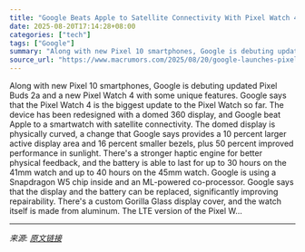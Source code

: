 ```yaml
---
title: "Google Beats Apple to Satellite Connectivity With Pixel Watch 4"
date: 2025-08-20T17:14:28+08:00
categories: ["tech"]
tags: ["Google"]
summary: "Along with new Pixel 10 smartphones, Google is debuting updated Pixel Buds 2a and a new Pixel Watch 4 with some unique features. Google says that the Pixel Watch 4 is the biggest update to the Pixel W"
source_url: "https://www.macrumors.com/2025/08/20/google-launches-pixel-4-watch/"
---
```


Along with new Pixel 10 smartphones, Google is debuting updated Pixel Buds 2a and a new Pixel Watch 4 with some unique features. Google says that the Pixel Watch 4 is the biggest update to the Pixel Watch so far. The device has been redesigned with a domed 360 display, and Google beat Apple to a smartwatch with satellite connectivity. The domed display is physically curved, a change that Google says provides a 10 percent larger active display area and 16 percent smaller bezels, plus 50 percent improved performance in sunlight. There's a stronger haptic engine for better physical feedback, and the battery is able to last for up to 30 hours on the 41mm watch and up to 40 hours on the 45mm watch. Google is using a Snapdragon W5 chip inside and an ML-powered co-processor. Google says that the display and the battery can be replaced, significantly improving repairability. There's a custom Gorilla Glass display cover, and the watch itself is made from aluminum. The LTE version of the Pixel W...

---

*来源: [原文链接](https://www.macrumors.com/2025/08/20/google-launches-pixel-4-watch/)*

